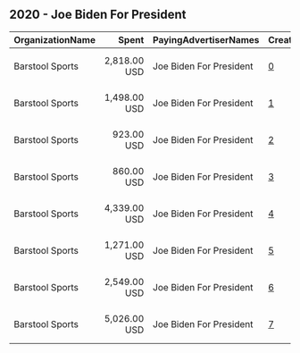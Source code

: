 ## 2020 - Joe Biden For President 
|OrganizationName|Spent|PayingAdvertiserNames|CreativeUrls|Impressions|Genders|AgeBrackets|CountryCodes|BillingAddresses|CandidateBallotInformation|
|:---|---:|:---|:---|---:|:---|:---|:---|:---|:---|
|Barstool Sports|2,818.00 USD|Joe Biden For President|[0](https://www.snap.com/political-ads/asset/ad64d6457e4e32223445236ca08466d39ffc8d515a348e72bda2506e0243ca8b?mediaType=mp4)|224,566||18+|united states|"333 7th Ave,New York,10001,US"|Joe Biden for President|
|Barstool Sports|1,498.00 USD|Joe Biden For President|[1](https://www.snap.com/political-ads/asset/5e436a3c118cfc0c0ba40c22c273bbfc04432e7d4f6fc683459a40c80187ba5d?mediaType=mp4)|115,174||18+|united states|"333 7th Ave,New York,10001,US"|Joe Biden for President|
|Barstool Sports|923.00 USD|Joe Biden For President|[2](https://www.snap.com/political-ads/asset/2b107535731eb70d0ce3fd98c80a185b3a779a15744d7f33473bfac30dd84805?mediaType=mp4)|69,947||18+|united states|"333 7th Ave,New York,10001,US"|Joe Biden for President|
|Barstool Sports|860.00 USD|Joe Biden For President|[3](https://www.snap.com/political-ads/asset/4cf5d46c4feeb50b90b0ff7135c542463d0be18d7c3eba34c31c6fcea6291b5b?mediaType=mp4)|67,826||18+|united states|"333 7th Ave,New York,10001,US"|Joe Biden for President|
|Barstool Sports|4,339.00 USD|Joe Biden For President|[4](https://www.snap.com/political-ads/asset/a797b01cb61aef73cb98829345abe52fae3a221099bd44f47a3b72819df5f26f?mediaType=mp4)|268,706||18+|united states|"333 7th Ave,New York,10001,US"|Joe Biden for President|
|Barstool Sports|1,271.00 USD|Joe Biden For President|[5](https://www.snap.com/political-ads/asset/e448b1efcc883235332eb6178983dc94f21adacf7c104d6938e512bae95a376a?mediaType=mp4)|105,370||18+|united states|"333 7th Ave,New York,10001,US"|Joe Biden for President|
|Barstool Sports|2,549.00 USD|Joe Biden For President|[6](https://www.snap.com/political-ads/asset/e19edee9cd490d894bc6ee7e8f3bdcb0aa920c8a1581599aed0a3d476a5f414d?mediaType=mp4)|194,137||18+|united states|"333 7th Ave,New York,10001,US"|Joe Biden for President|
|Barstool Sports|5,026.00 USD|Joe Biden For President|[7](https://www.snap.com/political-ads/asset/3ab1e9d1f49c14a97855e6c1d4e086bfd23ed5a826efde60586d143e74f8ef5e?mediaType=mp4)|326,862||18+|united states|"333 7th Ave,New York,10001,US"|Joe Biden for President|
